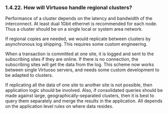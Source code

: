 <div id="virtuosofaq22" class="section">

<div class="titlepage">

<div>

<div>

### 1.4.22. How will Virtuoso handle regional clusters?

</div>

</div>

</div>

Performance of a cluster depends on the latency and bandwidth of the
interconnect. At least dual 1Gbit ethernet is recommended for each node.
Thus a cluster should be on a single local or system area network.

If regional copies are needed, we would replicate between clusters by
asynchronous log shipping. This requires some custom engineering.

When a transaction is committed at one site, it is logged and sent to
the subscribing sites if they are online. If there is no connection, the
subscribing sites will get the data from the log. This scheme now works
between single Virtuoso servers, and needs some custom development to be
adapted to clusters.

If replicating all the data of one site to another site is not possible,
then application logic should be involved. Also, if consolidated queries
should be made against large, geographically-separated clusters, then it
is best to query them separately and merge the results in the
application. All depends on the application level rules on where data
resides.

</div>
